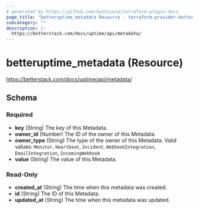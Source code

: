 ```yaml
---
# generated by https://github.com/hashicorp/terraform-plugin-docs
page_title: "betteruptime_metadata Resource - terraform-provider-better-uptime"
subcategory: ""
description: |-
  https://betterstack.com/docs/uptime/api/metadata/
---
```


# betteruptime_metadata (Resource)

https://betterstack.com/docs/uptime/api/metadata/



<!-- schema generated by tfplugindocs -->
## Schema

### Required

- **key** (String) The key of this Metadata.
- **owner_id** (Number) The ID of the owner of this Metadata.
- **owner_type** (String) The type of the owner of this Metadata. Valid values: `Monitor`, `Heartbeat`, `Incident`, `WebhookIntegration`, `EmailIntegration`, `IncomingWebhook`
- **value** (String) The value of this Metadata.

### Read-Only

- **created_at** (String) The time when this metadata was created.
- **id** (String) The ID of this Metadata.
- **updated_at** (String) The time when this metadata was updated.


